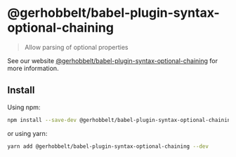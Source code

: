 # @gerhobbelt/babel-plugin-syntax-optional-chaining

> Allow parsing of optional properties

See our website [@gerhobbelt/babel-plugin-syntax-optional-chaining](https://babeljs.io/docs/en/next/babel-plugin-syntax-optional-chaining.html) for more information.

## Install

Using npm:

```sh
npm install --save-dev @gerhobbelt/babel-plugin-syntax-optional-chaining
```

or using yarn:

```sh
yarn add @gerhobbelt/babel-plugin-syntax-optional-chaining --dev
```
